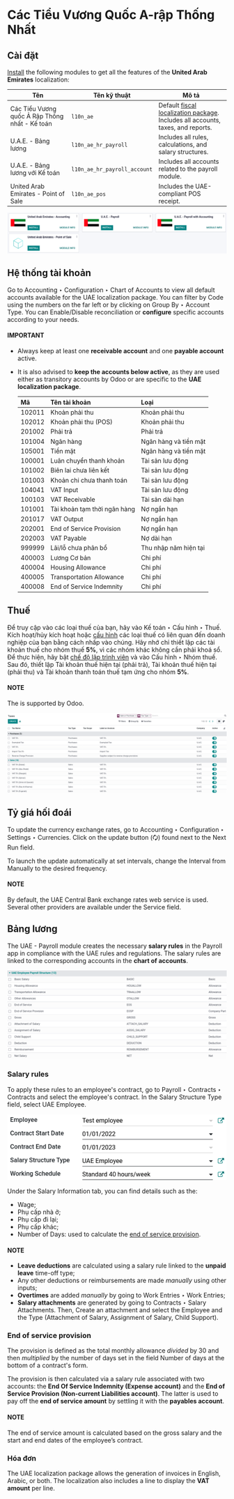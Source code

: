 # Các Tiểu Vương Quốc A-rập Thống Nhất

<a id="uae-installation"></a>

## Cài đặt

[Install](applications/general/apps_modules.md#general-install) the following modules to get all the features of the **United Arab
Emirates** localization:

| Tên                                            | Tên kỹ thuật                 | Mô tả                                                                                                                               |
|------------------------------------------------|------------------------------|-------------------------------------------------------------------------------------------------------------------------------------|
| Các Tiểu Vương quốc Ả Rập Thống nhất - Kế toán | `l10n_ae`                    | Default [fiscal localization package](applications/finance/fiscal_localizations.md).<br/>Includes all accounts, taxes, and reports. |
| U.A.E. - Bảng lương                            | `l10n_ae_hr_payroll`         | Includes all rules, calculations, and salary structures.                                                                            |
| U.A.E. - Bảng lương với Kế toán                | `l10n_ae_hr_payroll_account` | Includes all accounts related to the payroll module.                                                                                |
| United Arab Emirates - Point of Sale           | `l10n_ae_pos`                | Includes the UAE-compliant POS receipt.                                                                                             |
![Select the modules to install.](../../../.gitbook/assets/l10n-ae-modules.png)

## Hệ thống tài khoản

Go to Accounting ‣ Configuration ‣ Chart of Accounts to view all default
accounts available for the UAE localization package. You can filter by Code using the
numbers on the far left or by clicking on Group By ‣ Account Type. You can
Enable/Disable reconciliation or **configure** specific accounts according
to your needs.

#### IMPORTANT
- Always keep at least one **receivable account** and one **payable account** active.
- It is also advised to **keep the accounts below active**, as they are used either as transitory
  accounts by Odoo or are specific to the **UAE localization package**.

  |     Mã | Tên tài khoản                | Loại                  |
  |--------|------------------------------|-----------------------|
  | 102011 | Khoản phải thu               | Khoản phải thu        |
  | 102012 | Khoản phải thu (POS)         | Khoản phải thu        |
  | 201002 | Phải trả                     | Phải trả              |
  | 101004 | Ngân hàng                    | Ngân hàng và tiền mặt |
  | 105001 | Tiền mặt                     | Ngân hàng và tiền mặt |
  | 100001 | Luân chuyển thanh khoản      | Tài sản lưu động      |
  | 101002 | Biên lai chưa liên kết       | Tài sản lưu động      |
  | 101003 | Khoản chi chưa thanh toán    | Tài sản lưu động      |
  | 104041 | VAT Input                    | Tài sản lưu động      |
  | 100103 | VAT Receivable               | Tài sản dài hạn       |
  | 101001 | Tài khoản tạm thời ngân hàng | Nợ ngắn hạn           |
  | 201017 | VAT Output                   | Nợ ngắn hạn           |
  | 202001 | End of Service Provision     | Nợ ngắn hạn           |
  | 202003 | VAT Payable                  | Nợ dài hạn            |
  | 999999 | Lãi/lỗ chưa phân bổ          | Thu nhập năm hiện tại |
  | 400003 | Lương Cơ bản                 | Chi phí               |
  | 400004 | Housing Allowance            | Chi phí               |
  | 400005 | Transportation Allowance     | Chi phí               |
  | 400008 | End of Service Indemnity     | Chi phí               |

## Thuế

Để truy cập vào các loại thuế của bạn, hãy vào Kế toán ‣ Cấu hình ‣ Thuế. Kích hoạt/hủy kích hoạt hoặc [cấu hình](applications/finance/accounting/taxes.md) các loại thuế có liên quan đến doanh nghiệp của bạn bằng cách nhấp vào chúng. Hãy nhớ chỉ thiết lập các tài khoản thuế cho nhóm thuế **5%**, vì các nhóm khác không cần phải khoá sổ. Để thực hiện, hãy bật [chế độ lập trình viên](applications/general/developer_mode.md) và vào Cấu hình ‣ Nhóm thuế. Sau đó, thiết lập Tài khoản thuế hiện tại (phải trả), Tài khoản thuế hiện tại (phải thu) và Tài khoản thanh toán thuế tạm ứng cho nhóm **5%**.

#### NOTE
The  is supported by Odoo.

![Preview of the UAE localization package's taxes.](../../../.gitbook/assets/uae-localization-taxes.png)

## Tỷ giá hối đoái

To update the currency exchange rates, go to Accounting ‣ Configuration ‣
Settings ‣ Currencies. Click on the update button (🗘) found next to the
Next Run field.

To launch the update automatically at set intervals, change the Interval from
Manually to the desired frequency.

#### NOTE
By default, the UAE Central Bank exchange rates web service is used. Several other providers are
available under the Service field.

<a id="uae-payroll"></a>

## Bảng lương

The UAE - Payroll module creates the necessary **salary rules** in the Payroll app in
compliance with the UAE rules and regulations. The salary rules are linked to the corresponding
accounts in the **chart of accounts**.

![The UAE Employee Payroll Structure.](../../../.gitbook/assets/uae-localization-salary-rules.png)

### Salary rules

To apply these rules to an employee's contract, go to Payroll ‣ Contracts ‣
Contracts and select the employee's contract. In the Salary Structure Type field,
select UAE Employee.

![Select the Salary Structure Type to apply to the contract.](../../../.gitbook/assets/uae-localization-salary-structure.png)

Under the Salary Information tab, you can find details such as the:

- Wage;
- Phụ cấp nhà ở;
- Phụ cấp đi lại;
- Phụ cấp khác;
- Number of Days: used to calculate the [end of service provision](#uae-end-of-service-provision).

#### NOTE
- **Leave deductions** are calculated using a salary rule linked to the **unpaid leave** time-off
  type;
- Any other deductions or reimbursements are made *manually* using other inputs;
- **Overtimes** are added *manually* by going to Work Entries ‣ Work Entries;
- **Salary attachments** are generated by going to Contracts ‣
  Salary Attachments. Then, Create an attachment and select the Employee
  and the Type (Attachment of Salary, Assignment of Salary, Child Support).

<a id="uae-end-of-service-provision"></a>

### End of service provision

The provision is defined as the total monthly allowance *divided* by 30 and then *multiplied* by the
number of days set in the field Number of days at the bottom of a contract's form.

The provision is then calculated via a salary rule associated with two accounts: the **End Of
Service Indemnity (Expense account)** and the **End of Service Provision (Non-current Liabilities
account)**. The latter is used to pay off the **end of service amount** by settling it with the
**payables account**.

#### NOTE
The end of service amount is calculated based on the gross salary and the start and end dates of
the employee’s contract.

### Hóa đơn

The UAE localization package allows the generation of invoices in English, Arabic, or both. The
localization also includes a line to display the **VAT amount** per line.
